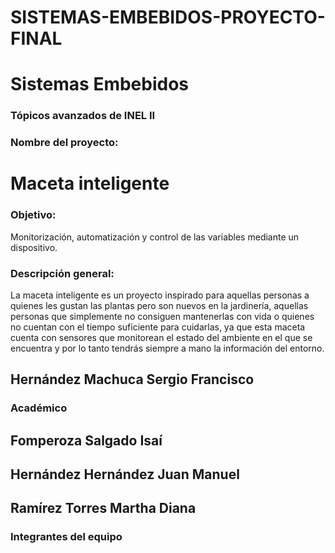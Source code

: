 # SISTEMAS-EMBEBIDOS-PROYECTO-FINAL
# Sistemas Embebidos 
### Tópicos avanzados de INEL II

### Nombre del proyecto:

# Maceta inteligente
### Objetivo:
Monitorización, automatización y control de las variables mediante un dispositivo.

### Descripción general:
La maceta inteligente es un proyecto inspirado para aquellas personas a quienes les gustan las plantas pero son nuevos en la jardinería, aquellas personas que simplemente no consiguen mantenerlas con vida o quienes no cuentan con el tiempo suficiente para cuidarlas, ya que esta maceta cuenta con sensores que monitorean el estado del ambiente en el que se encuentra y por lo tanto tendrás siempre a mano la información del entorno.

## Hernández Machuca Sergio Francisco
### Académico

## Fomperoza Salgado Isaí 
## Hernández Hernández Juan Manuel
## Ramírez Torres Martha Diana
### Integrantes del equipo
